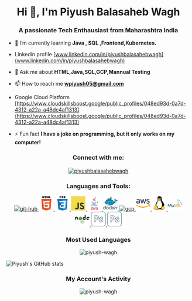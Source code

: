 <h1 align="center">Hi 👋, I'm Piyush Balasaheb Wagh</h1>
<h3 align="center">A passionate Tech Enthausiast from Maharashtra India</h3>

- 🌱 I’m currently learning **Java , SQL ,Frontend,Kubernetes.**

- Linkedin profile [www.linkedin.com/in/piyushbalasahebwagh](www.linkedin.com/in/piyushbalasahebwagh)

- 💬 Ask me about **HTML,Java,SQL,GCP,Mannual Testing**

- 📫 How to reach me **wpiyush05@gmail.com**

- Google Cloud Platform [https://www.cloudskillsboost.google/public_profiles/048ed93d-0a7d-4312-a22a-a48dc4af1313](https://www.cloudskillsboost.google/public_profiles/048ed93d-0a7d-4312-a22a-a48dc4af1313)

- ⚡ Fun fact **I have a joke on programming, but it only works on my computer!**

<h3 align="center">Connect with me:</h3>
<p align="center"><a href="https://linkedin.com/in/piyushbalasahebwagh" target="blank"><img align="center" src="https://raw.githubusercontent.com/rahuldkjain/github-profile-readme-generator/master/src/images/icons/Social/linked-in-alt.svg" alt="piyushbalasahebwagh" height="30" width="40" /></a>
</p>
<h3 align="center">Languages and Tools:</h3>
<p align="center">
    <a href="https://github.com" target="_blank" rel="noreferrer"> <img src="https://www.iconsdb.com/icons/preview/white/github-11-xxl.png" alt="git-hub" width="40" height="40"/> </a>  
     <a href="https://www.w3.org/html/" target="_blank" rel="noreferrer"> <img src="https://raw.githubusercontent.com/devicons/devicon/master/icons/html5/html5-original-wordmark.svg" alt="html5" width="40" height="40"/> </a> 
<a href="https://www.w3schools.com/css/" target="_blank" rel="noreferrer"> <img src="https://raw.githubusercontent.com/devicons/devicon/master/icons/css3/css3-original-wordmark.svg" alt="css3" width="40" height="40"/> </a> 
<a href="https://developer.mozilla.org/en-US/docs/Web/JavaScript" target="_blank" rel="noreferrer"> <img src="https://raw.githubusercontent.com/devicons/devicon/master/icons/javascript/javascript-original.svg" alt="javascript" width="40" height="40"/> </a>
<a href="https://www.mysql.com/" target="_blank" rel="noreferrer"> <img src="https://raw.githubusercontent.com/devicons/devicon/6910f0503efdd315c8f9b858234310c06e04d9c0/icons/java/java-original-wordmark.svg" alt="Java" width="40" height="40"/> </a>
<a href="https://www.docker.com/" target="_blank" rel="noreferrer"> <img src="https://raw.githubusercontent.com/devicons/devicon/master/icons/docker/docker-original-wordmark.svg" alt="docker" width="40" height="40"/> </a> 
<a href="https://cloud.google.com" target="_blank" rel="noreferrer"> <img src="https://www.vectorlogo.zone/logos/google_cloud/google_cloud-icon.svg" alt="gcp" width="40" height="40"/> </a>
    <a href="https://aws.amazon.com" target="_blank" rel="noreferrer"> <img src="https://raw.githubusercontent.com/devicons/devicon/master/icons/amazonwebservices/amazonwebservices-original-wordmark.svg" alt="aws" width="40" height="40"/> </a>
      <a href="https://www.linux.org/" target="_blank" rel="noreferrer"> <img src="https://raw.githubusercontent.com/devicons/devicon/master/icons/linux/linux-original.svg" alt="linux" width="40" height="40"/> </a> 
    <a href="https://www.mysql.com/" target="_blank" rel="noreferrer"> <img src="https://raw.githubusercontent.com/devicons/devicon/master/icons/mysql/mysql-original-wordmark.svg" alt="mysql" width="40" height="40"/> </a>
     <a href="https://nodejs.org" target="_blank" rel="noreferrer"> <img src="https://raw.githubusercontent.com/devicons/devicon/master/icons/nodejs/nodejs-original-wordmark.svg" alt="nodejs" width="40" height="40"/> </a> 
    <a href="https://www.photoshop.com/en" target="_blank" rel="noreferrer"> <img src="https://raw.githubusercontent.com/devicons/devicon/master/icons/photoshop/photoshop-line.svg" alt="photoshop" width="40" height="40"/> </a>
    <a href="https://www.photoshop.com/en" target="_blank" rel="noreferrer"> <img src="https://raw.githubusercontent.com/devicons/devicon/master/icons/photoshop/photoshop-line.svg" alt="MisrosoftOffice" width="40" height="40"/> </a>
    </p> 
  <h3 align = "center">Most Used Languages</h3><p align = "center" ><img src="https://github-readme-stats.vercel.app/api/top-langs?username=piyush-wagh&show_icons=true&locale=en&layout=compact" alt="piyush-wagh" /></p>

![Piyush's GitHub stats](https://github-readme-stats.vercel.app/api?username=piyush-wagh&show_icons=true&theme=transparent)
<h3 align = "center">My Account's Activity</h3
<div style="align-items: center">
    <p align = "center">
    <img class="center" src="https://github-readme-streak-stats.herokuapp.com/?user=piyush-wagh" alt="piyush-wagh" /></p>
</div> 


